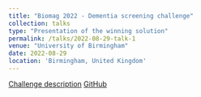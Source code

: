 ```yaml
---
title: "Biomag 2022 - Dementia screening challenge"
collection: talks
type: "Presentation of the winning solution"
permalink: /talks/2022-08-29-talk-1
venue: "University of Birmingham"
date: 2022-08-29
location: 'Birmingham, United Kingdom'
---
```


[Challenge description](https://biomag2020.org/awards/data-analysis-competitions/)
[GitHub](https://github.com/apmellot/Dementia_screening_challenge_biomag_2022)
